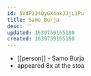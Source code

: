 ```yaml
---
id: 5VdPIJ4QyGX4nkJJjL1Pu
title: Samo Burja
desc: ''
updated: 1639759165180
created: 1639759165180
---
```



- [[person]] - Samo Burja
- appeared 8x at the stoa
